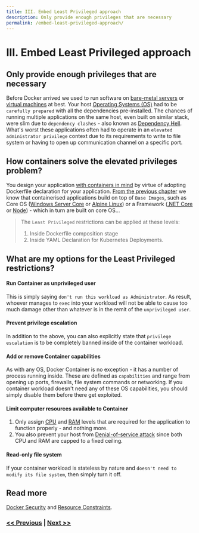 ```yaml
---
title: III. Embed Least Privileged approach
description: Only provide enough privileges that are necessary
permalink: /embed-least-privileged-approach/
---
```


# III. Embed Least Privileged approach

## Only provide enough privileges that are necessary

Before Docker arrived we used to run software on [bare-metal servers](https://en.wikipedia.org/wiki/Bare-metal_server) or [virtual machines](https://en.wikipedia.org/wiki/Virtual_machine) at best. Your host [Operating Systems (OS)](https://en.wikipedia.org/wiki/Operating_system) had to be `carefully prepared` with all the dependencies pre-installed. The chances of running multiple applications on the same host, even built on similar stack, were slim due to `dependency clashes` - also known as [Dependency Hell](https://en.wikipedia.org/wiki/Dependency_hell). What's worst these applications often had to operate in an `elevated administrator privilege` context due to its requirements to write to file system or having to open up communication channel on a specific port.

## How containers solve the elevated privileges problem?

You design your application [with containers in mind](/start-thinking-containers) by virtue of adopting Dockerfile declaration for your application. [From the previous chapter](/start-thinking-containers) we know that containerised applications build on top of `Base Images`, such as Core OS ([Windows Server Core](https://hub.docker.com/_/microsoft-windows-servercore) or [Alpine Linux](https://hub.docker.com/_/alpine)) or a Framework ([.NET Core](https://hub.docker.com/_/microsoft-dotnet-core) or [Node](https://hub.docker.com/_/node)) - which in turn are built on core OS...

> The `Least Privileged` restrictions can be applied at these levels: 
> 1. Inside Dockerfile composition stage
> 2. Inside YAML Declaration for Kubernetes Deployments.

## What are my options for the Least Privileged restrictions?

#### Run Container as unprivileged user

This is simply saying `don't run this workload as Administrator`. As result, whoever manages to `exec` into your workload will not be able to cause too much damage other than whatever is in the remit of the `unprivileged user`.

#### Prevent privilege escalation

In addition to the above, you can also explicitly state that `privilege escalation` is to be completely banned inside of the container workload.

#### Add or remove Container capabilities

As with any OS, Docker Container is no exception - it has a number of process running inside. These are defined as `capabilities` and range from opening up ports, firewalls, file system commands or networking. If you container workload doesn't need any of these OS capabilities, you should simply disable them before there get exploited.

#### Limit computer resources available to Container

1. Only assign [CPU](https://en.wikipedia.org/wiki/Central_processing_unit) and [RAM](https://en.wikipedia.org/wiki/Random-access_memory) levels that are required for the application to function properly - and nothing more.
2. You also prevent your host from [Denial-of-service attack](https://en.wikipedia.org/wiki/Denial-of-service_attack) since both CPU and RAM are capped to a fixed ceiling.

#### Read-only file system

If your container workload is stateless by nature and `doesn't need to modify its file system`, then simply turn it off.

## Read more

[Docker Security](https://docs.docker.com/engine/security/) and [Resource Constraints](https://docs.docker.com/config/containers/resource_constraints/).

### [<< Previous](/start-thinking-containers) | [Next >>](/adopt-mesh-app-and-service-architecture)